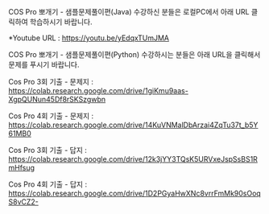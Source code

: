COS Pro 뽀개기 - 샘플문제풀이편(Java) 수강하신 분들은
로컬PC에서 아래 URL 클릭하여 학습하시기 바랍니다.

*Youtube URL : https://youtu.be/yEdqxTUmJMA

COS Pro 뽀개기 - 샘플문제풀이편(Python) 수강하시는 분들은 아래 URL을 클릭해서 문제를 푸시기 바랍니다.

Cos Pro 3회 기출 - 문제지 : https://colab.research.google.com/drive/1giKmu9aas-XgpQUNun45Df8rSKSzgwbn

Cos Pro 4회 기출 - 문제지 : https://colab.research.google.com/drive/14KuVNMalDbArzai4ZqTu37t_b5Y61MB0

Cos Pro 3회 기출 - 답지 : https://colab.research.google.com/drive/12k3jYY3TQsK5URVxeJspSsBS1RmHfsug

Cos Pro 4회 기출 - 답지 : https://colab.research.google.com/drive/1D2PGyaHwXNc8vrrFmMk90sOoqS8vCZ2-
